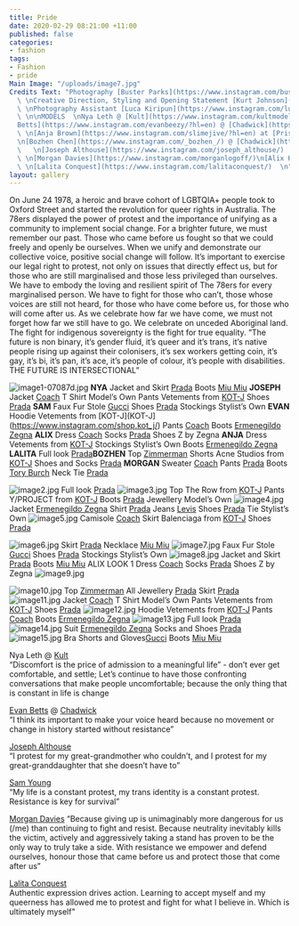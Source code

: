 ```yaml
---
title: Pride
date: 2020-02-29 08:21:00 +11:00
published: false
categories:
- fashion
tags:
- Fashion
- pride
Main Image: "/uploads/image7.jpg"
Credits Text: "Photography [Buster Parks](https://www.instagram.com/busterparks/)
  \ \nCreative Direction, Styling and Opening Statement [Kurt Johnson](https://www.instagram.com/kurt__johnson/?hl=en)
  \ \nPhotography Assistant [Luca Kiripun](https://www.instagram.com/lucakiripun/?hl=en)
  \ \n\nMODELS  \nNya Leth @ [Kult](https://www.instagram.com/kultmodels/?hl=en) [Evan
  Betts](https://www.instagram.com/evanbeezy/?hl=en) @ [Chadwick](https://www.instagram.com/chadwickmodels/?hl=en)
  \ \n[Anja Brown](https://www.instagram.com/slimejive/?hl=en) at [Priscilla’s](https://www.instagram.com/priscillasmodels/?hl=en)
  \n[Bozhen Chen](https://www.instagram.com/_bozhen_/) @ [Chadwick](https://www.instagram.com/chadwickmodels/?hl=en)
  \   \n[Joseph Althouse](https://www.instagram.com/joseph_althouse/)  \n[Sam Young](https://www.instagram.com/milkmakesmeshit/)
  \ \n[Morgan Davies](https://www.instagram.com/morganlogoff/)\n[Alix Higgins](https://www.instagram.com/alixhiggins/)
  \ \n[Lalita Conquest](https://www.instagram.com/lalitaconquest/)  \n"
layout: gallery
---
```


On June 24 1978, a heroic and brave cohort of LGBTQIA+ people took to Oxford Street and
started the revolution for queer rights in Australia. The 78ers displayed the power of protest and
the importance of unifying as a community to implement social change.
For a brighter future, we must remember our past. Those who came before us fought so that we
could freely and openly be ourselves.
When we unify and demonstrate our collective voice, positive social change will follow.
It’s important to exercise our legal right to protest, not only on issues that directly effect us, but
for those who are still marginalised and those less privileged than ourselves.
We have to embody the loving and resilient spirit of The 78ers for every marginalised person.
We have to fight for those who can’t, those whose voices are still not heard, for those who have
come before us, for those who will come after us.
As we celebrate how far we have come, we must not forget how far we still have to go.
We celebrate on unceded Aboriginal land. The fight for indigenous sovereignty is the fight for
true equality.
“The future is non binary, it’s gender fluid, it’s queer and it’s trans, it’s native people rising up
against their colonisers, it’s sex workers getting coin, it’s gay, it’s bi, it’s pan, it’s ace, it’s people
of colour, it’s people with disabilities. THE FUTURE IS INTERSECTIONAL”

![image1-07087d.jpg](/uploads/image1-07087d.jpg)
**NYA** Jacket and Skirt [Prada](https://www.instagram.com/prada/) Boots [Miu Miu](https://www.instagram.com/miumiu/) **JOSEPH** Jacket  [Coach](https://www.instagram.com/coach/) T Shirt Model’s Own
Pants Vetements from [KOT-J](https://www.instagram.com/shop.kot_j/) Shoes [Prada](https://www.instagram.com/prada/) **SAM** Faux Fur Stole [Gucci](https://www.instagram.com/gucci/) Shoes [Prada](https://www.instagram.com/prada/)
Stockings Stylist’s Own **EVAN** Hoodie Vetements from [KOT-J](KOT-J](https://www.instagram.com/shop.kot_j/) Pants [Coach](https://www.instagram.com/coach/) Boots  [Ermenegildo Zegna](https://www.instagram.com/zegnaofficial/) **ALIX** Dress [Coach](https://www.instagram.com/coach/) Socks [Prada](https://www.instagram.com/prada/) Shoes Z by Zegna **ANJA** Dress Vetements from [KOT-J](https://www.instagram.com/shop.kot_j/) Stockings Stylist’s Own Boots [Ermenegildo Zegna](https://www.instagram.com/zegnaofficial/) **LALITA** Full look [Prada](https://www.instagram.com/prada/)**BOZHEN** Top [Zimmerman](https://www.instagram.com/zimmermann/) Shorts Acne Studios from [KOT-J](https://www.instagram.com/shop.kot_j/) Shoes and Socks [Prada](https://www.instagram.com/prada/)
**MORGAN** Sweater [Coach](https://www.instagram.com/coach/) Pants [Prada]([Prada](https://www.instagram.com/prada/)) Boots [Tory Burch](https://www.instagram.com/toryburch/) Neck Tie  [Prada](https://www.instagram.com/prada/)

![image2.jpg](/uploads/image2.jpg)
Full look [Prada](https://www.instagram.com/prada/)
![image3.jpg](/uploads/image3.jpg)
Top The Row from [KOT-J](https://www.instagram.com/shop.kot_j/) Pants Y/PROJECT from [KOT-J](https://www.instagram.com/shop.kot_j/) Boots [Prada](https://www.instagram.com/prada/) Jewellery Model’s Own
![image4.jpg](/uploads/image4.jpg)
Jacket [Ermenegildo Zegna](https://www.instagram.com/zegnaofficial/) Shirt [Prada](https://www.instagram.com/prada/) Jeans [Levis](https://www.instagram.com/levis_anz/) Shoes [Prada](https://www.instagram.com/prada/) Tie Stylist’s Own
![image5.jpg](/uploads/image5.jpg)
Camisole [Coach](https://www.instagram.com/coach/) Skirt Balenciaga from [KOT-J](https://www.instagram.com/shop.kot_j/) Shoes [Prada](https://www.instagram.com/prada/)

![image6.jpg](/uploads/image6.jpg)
Skirt [Prada](https://www.instagram.com/prada/) Necklace [Miu Miu](https://www.instagram.com/miumiu)
![image7.jpg](/uploads/image7.jpg)
Faux Fur Stole [Gucci](https://www.instagram.com/gucci/) Shoes [Prada](https://www.instagram.com/prada/) Stockings Stylist’s Own
![image8.jpg](/uploads/image8.jpg)
Jacket and Skirt [Prada](https://www.instagram.com/prada/) Boots [Miu Miu](https://www.instagram.com/miumiu)
ALIX LOOK 1
Dress [Coach](https://www.instagram.com/coach/) Socks [Prada](https://www.instagram.com/prada/) Shoes Z by Zegna
![image9.jpg](/uploads/image9.jpg)

![image10.jpg](/uploads/image10.jpg)
Top [Zimmerman](https://www.instagram.com/zimmermann/) All Jewellery [Prada](https://www.instagram.com/prada/) Skirt [Prada](https://www.instagram.com/prada/)
![image11.jpg](/uploads/image11.jpg)
Jacket [Coach](https://www.instagram.com/coach/) T Shirt Model’s Own Pants Vetements from [KOT-J](https://www.instagram.com/shop.kot_j/) Shoes [Prada](https://www.instagram.com/prada/)
![image12.jpg](/uploads/image12.jpg)
Hoodie  Vetements from [KOT-J](https://www.instagram.com/shop.kot_j/)
Pants [Coach](https://www.instagram.com/coach/) Boots [Ermenegildo Zegna](https://www.instagram.com/zegnaofficial/)
![image13.jpg](/uploads/image13.jpg)
Full look [Prada](https://www.instagram.com/prada/)
![image14.jpg](/uploads/image14.jpg)
Suit [Ermenegildo Zegna](https://www.instagram.com/zegnaofficial/) Socks and Shoes [Prada](https://www.instagram.com/prada/)
![image15.jpg](/uploads/image15.jpg)
Bra Shorts and Gloves[Gucci](https://www.instagram.com/gucci/) Boots [Miu Miu](https://www.instagram.com/miumiu/)

Nya Leth @ [Kult](https://www.instagram.com/kultmodels/?hl=en)  
“Discomfort is the price of admission to a meaningful life” - don’t ever get comfortable, and settle; Let’s continue to have those confronting conversations that make people uncomfortable; because the only thing that is constant in life is change  

[Evan Betts](https://www.instagram.com/evanbeezy/?hl=en) @ [Chadwick](https://www.instagram.com/chadwickmodels/?hl=en)  
“I think its important to make your voice heard because no movement or change in history started without resistance”  

[Joseph Althouse](https://www.instagram.com/joseph_althouse/)  
“I protest for my great-grandmother who couldn’t, and I protest for my great-granddaughter that she doesn’t have to”  

[Sam Young](https://www.instagram.com/milkmakesmeshit/)  
“My life is a constant protest, my trans identity is a constant protest. Resistance is key for survival”  

[Morgan Davies](https://www.instagram.com/morganlogoff/)
“Because giving up is unimaginably more dangerous for us (/me) than continuing to fight and resist. Because neutrality inevitably kills the victim, actively and aggressively taking a stand has proven to be the only way to truly take a side. With resistance we empower and defend ourselves, honour those that came before us and protect those that come after us”  

[Lalita Conquest](https://www.instagram.com/lalitaconquest/)  
Authentic expression drives action. Learning to accept myself and my queerness has allowed me to protest and fight for what I believe in. Which is ultimately myself"